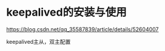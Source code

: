 # keepalived的安装与使用



https://blog.csdn.net/qq_35587839/article/details/52604007





keepalived主从，双主配置
